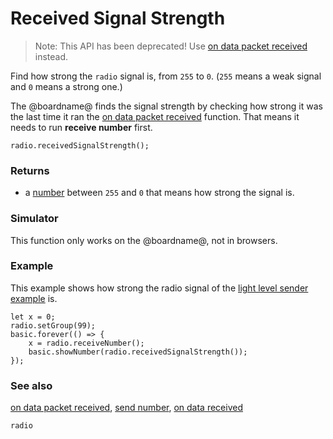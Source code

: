 # Received Signal Strength

> Note: This API has been deprecated! Use [on data packet received](/reference/radio/on-data-packet-received) instead.

Find how strong the `radio` signal is, from `255` to `0`. (`255` means a weak signal and `0` means a strong one.)

The @boardname@ finds the signal strength by checking how strong it was the last time it ran the [on data packet received](/reference/radio/on-data-packet-received) function. That means it needs to run **receive number** first.

```sig
radio.receivedSignalStrength();
```

### Returns

* a [number](/reference/types/number) between `255` and `0` that means how strong the signal is.

### Simulator

This function only works on the @boardname@, not in browsers.

### Example

This example shows how strong the radio signal of the [light level sender example](/reference/radio/send-number) is.

```blocks
let x = 0;
radio.setGroup(99);
basic.forever(() => {
    x = radio.receiveNumber();
    basic.showNumber(radio.receivedSignalStrength());
});
```

### See also

[on data packet received](/reference/radio/on-data-packet-received), [send number](/reference/radio/send-number), [on data received](/reference/radio/on-data-received)

```package
radio
```